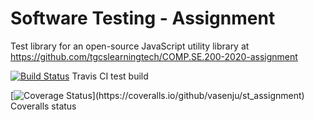 # Software Testing - Assignment

Test library for an open-source JavaScript utility library at https://github.com/tgcslearningtech/COMP.SE.200-2020-assignment

[![Build Status](https://travis-ci.com/vasenju/st_assignment.svg?branch=main&service=github)](https://travis-ci.com/vasenju/st_assignment)
Travis CI test build

[![Coverage Status](https://coveralls.io/repos/github/vasenju/st_assignment/badge.svg?)](https://coveralls.io/github/vasenju/st_assignment)
Coveralls status
